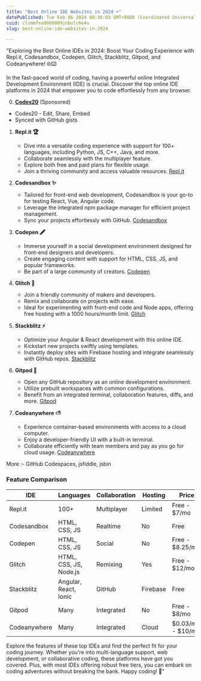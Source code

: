 ```yaml
---
title: "Best Online IDE Websites in 2024 ⌨️"
datePublished: Tue Feb 06 2024 08:36:03 GMT+0000 (Coordinated Universal Time)
cuid: clsmmfea9000009jnbulc6e4u
slug: best-online-ide-websites-in-2024

---
```


"Exploring the Best Online IDEs in 2024: Boost Your Coding Experience with Repl.it, Codesandbox, Codepen, Glitch, Stackblitz, Gitpod, and Codeanywhere! 🌐⌨️

In the fast-paced world of coding, having a powerful online Integrated Development Environment (IDE) is crucial. Discover the top online IDE platforms in 2024 that empower you to code effortlessly from any browser. 

0. **[Codes20](https://codes20.github.io/)** (Sponsored)
 - Codes20 - Edit, Share, Embed
 - Synced with GitHub gists
 
1. **Repl.it 🏆**
   - Dive into a versatile coding experience with support for 100+ languages, including Python, JS, C++, Java, and more.
   - Collaborate seamlessly with the multiplayer feature.
   - Explore both free and paid plans for flexible usage.
   - Join a thriving community and access valuable resources. [Repl.it](https://repl.it/)

2. **Codesandbox ✨**
   - Tailored for front-end web development, Codesandbox is your go-to for testing React, Vue, Angular code.
   - Leverage the integrated npm package manager for efficient project management.
   - Sync your projects effortlessly with GitHub. [Codesandbox](https://codesandbox.io/)

3. **Codepen 🖋️**
   - Immerse yourself in a social development environment designed for front-end designers and developers.
   - Create engaging content with support for HTML, CSS, JS, and popular frameworks.
   - Be part of a large community of creators. [Codepen](https://codepen.io)

4. **Glitch 💾**
   - Join a friendly community of makers and developers.
   - Remix and collaborate on projects with ease.
   - Ideal for experimenting with front-end code and Node apps, offering free hosting with a 1000 hours/month limit. [Glitch](https://glitch.com/)

5. **Stackblitz ⚡️**
   - Optimize your Angular & React development with this online IDE.
   - Kickstart new projects swiftly using templates.
   - Instantly deploy sites with Firebase hosting and integrate seamlessly with GitHub repos. [Stackblitz](https://stackblitz.com/)

6. **Gitpod 🐙**
   - Open any GitHub repository as an online development environment.
   - Utilize prebuilt workspaces with common configurations.
   - Benefit from an integrated terminal, collaboration features, diffs, and more. [Gitpod](https://www.gitpod.io)

7. **Codeanywhere ⛅️**
   - Experience container-based environments with access to a cloud computer.
   - Enjoy a developer-friendly UI with a built-in terminal.
   - Collaborate efficiently with team members and pay as you go for cloud usage. [Codeanywhere](https://codeanywhere.com/)

More :- GitHub Codespaces, jsfiddle, jsbin
### Feature Comparison

| IDE             | Languages                | Collaboration | Hosting | Price              |
| --------------- | ------------------------ | -------------- | ------- | ------------------ |
| Repl.it         | 100+                     | Multiplayer   | Limited | Free - $7/mo       |
| Codesandbox     | HTML, CSS, JS            | Realtime      | No      | Free               |
| Codepen         | HTML, CSS, JS            | Social        | No      | Free - $8.25/mo    |
| Glitch          | HTML, CSS, JS, Node.js   | Remixing      | Yes     | Free - $12/mo      |
| Stackblitz      | Angular, React, Ionic    | GitHub        | Firebase| Free               |
| Gitpod          | Many                     | Integrated    | No      | Free - $8/mo       |
| Codeanywhere    | Many                     | Integrated    | Cloud   | $0.03/min - $10/mo |

Explore the features of these top IDEs and find the perfect fit for your coding journey. Whether you're into multi-language support, web development, or collaborative coding, these platforms have got you covered. Plus, with most IDEs offering robust free tiers, you can embark on coding adventures without breaking the bank. Happy coding! 🚀"